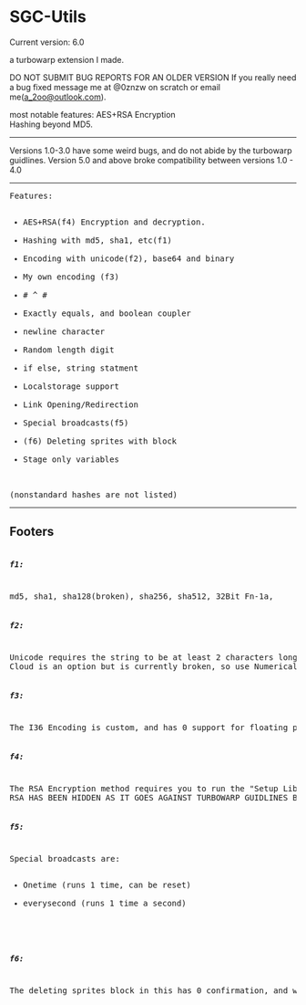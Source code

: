 # SGC-Utils
Current version: 6.0

a turbowarp extension I made.

DO NOT SUBMIT BUG REPORTS FOR AN OLDER VERSION
If you really need a bug fixed message me at @0znzw on scratch or email me(a_2oo@outlook.com).

most notable features:
   AES+RSA Encryption
   <br>
   Hashing beyond MD5.

<hr>
Versions 1.0-3.0 have some weird bugs, and do not abide by the turbowarp guidlines.
Version 5.0 and above broke compatibility between versions 1.0 - 4.0
<hr>
<pre>
Features:
<ul>
<li>AES+RSA(f4) Encryption and decryption.</li>
<li>Hashing with md5, sha1, etc(f1)</li>
<li>Encoding with unicode(f2), base64 and binary</li>
<li>My own encoding (f3)</li>
<li># ^ #</li>
<li>Exactly equals, and boolean coupler</li>
<li>newline character</li>
<li>Random length digit</li>
<li>if else, string statment</li>
<li>Localstorage support</li>
<li>Link Opening/Redirection</li>
<li>Special broadcasts(f5)</li>
<li>(f6) Deleting sprites with block</li>
<li>Stage only variables</li>
</ul>
(nonstandard hashes are not listed)
</pre>

<hr>

Footers
---
<pre>
<h5>f1:</h5>
md5, sha1, sha128(broken), sha256, sha512, 32Bit Fn-1a, 

<h5>f2:</h5>
Unicode requires the string to be at least 2 characters long, and only encodes the first character.
Cloud is an option but is currently broken, so use Numerical Encodings instead.

<h5>f3:</h5>
The I36 Encoding is custom, and has 0 support for floating point numbers

<h5>f4:</h5>
The RSA Encryption method requires you to run the "Setup Librarys" block to work.
RSA HAS BEEN HIDDEN AS IT GOES AGAINST TURBOWARP GUIDLINES BUT IS STILL THERE DUE TO COMPATIBILITY ISSUES

<h5>f5:</h5>
Special broadcasts are:
<ul>
<li>Onetime (runs 1 time, can be reset)</li>
<li>everysecond (runs 1 time a second)</li>
</ul>

<h5>f6:</h5>
The deleting sprites block in this has 0 confirmation, and was made as an extra block for Shovel-Utils
</pre>
